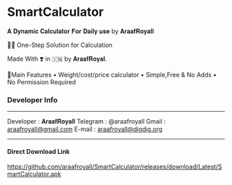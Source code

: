 # SmartCalculator
𝐀 𝐃𝐲𝐧𝐚𝐦𝐢𝐜 𝐂𝐚𝐥𝐜𝐮𝐥𝐚𝐭𝐨𝐫 𝐅𝐨𝐫 𝐃𝐚𝐢𝐥𝐲 𝐮𝐬𝐞 by 𝐀𝐫𝐚𝐚𝐟𝐑𝐨𝐲𝐚𝐥𝐥


👨‍🎤 One-Step Solution for Calculation

Made With ❣️ in 🇮🇳 by 𝐀𝐫𝐚𝐚𝐟𝐑𝐨𝐲𝐚𝐥.

🧿Main Features
     • Weight/cost/price calculator
     • Simple,Free & No Adds
     • No Permission Required
### Developer Info
__________________________
Developer : 𝐀𝐫𝐚𝐚𝐟𝐑𝐨𝐲𝐚𝐥𝐥
Telegram  : @araafroyall
Gmail        : araafroyall@gmail.com
E-mail       : araafroyall@digdig.org
_____________________________


#### Direct Download Link
https://github.com/araafroyall/SmartCalculator/releases/download/Latest/SmartCalculator.apk
